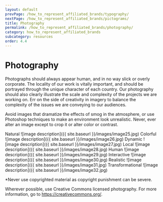 ```yaml
---
layout: default
prevPage: /how_to_represent_affiliated_brands/typography/
nextPage: /how_to_represent_affiliated_brands/pictograms/
title: Photography
permalink: /how_to_represent_affiliated_brands/photography/
category: how_to_represent_affiliated_brands
subcategory: resources
order: 4.4
---
```


# Photography

Photographs should always appear human, and in no way slick or overly corporate. The
locality of our work is vitally important, and should be portrayed through the unique
character of each country. Our photography should also clearly illustrate the scale and
complexity of the projects we are working on. Err on the side of creativity in imagery to
balance the complexity of the issues we are conveying to our audiences.

Avoid images that dramatize the effects of smog in the atmosphere, or use Photoshop
techniques to make an environment look unrealistic. Never, ever alter an image except to
crop it or alter color or contrast.

<span class="wrap-conteiner">
	<span class="photography-list">
		<span class="post-photo">
			<span class="image">
				<span>Natural</span>
				![image description]({{ site.baseurl }}/images/image25.jpg)
			</span>
		</span>
		<span class="post-photo">
			<span class="image">
				<span>Colorful</span>
				![image description]({{ site.baseurl }}/images/image26.jpg)
			</span>
		</span>
		<span class="post-photo">
			<span class="image">
				<span>Dynamic</span>
				![image description]({{ site.baseurl }}/images/image27.jpg)
			</span>
		</span>
		<span class="post-photo">
			<span class="image">
				<span>Local</span>
				![image description]({{ site.baseurl }}/images/image28.jpg)
			</span>
		</span>
		<span class="post-photo">
			<span class="image">
				<span>Human</span>
				![image description]({{ site.baseurl }}/images/image29.jpg)
			</span>
		</span>
		<span class="post-photo">
			<span class="image">
				<span>Interactive</span>
				![image description]({{ site.baseurl }}/images/image30.jpg)
			</span>
		</span>
		<span class="post-photo">
			<span class="image">
				<span>Realistic</span>
				![image description]({{ site.baseurl }}/images/image31.jpg)
			</span>
		</span>
		<span class="post-photo">
			<span class="image">
				<span>Transformational</span>
				![image description]({{ site.baseurl }}/images/image32.jpg)
			</span>
		</span>
	</span>
</span>

<span class="wrap-conteiner">*Never use copyrighted material as copyright punishment can be severe.</span>

<span class="wrap-conteiner">Wherever possible, use Creative Commons licensed photography. For more information, go to <a href="#" class="link">https://creativecommons.org/</a>.</span>